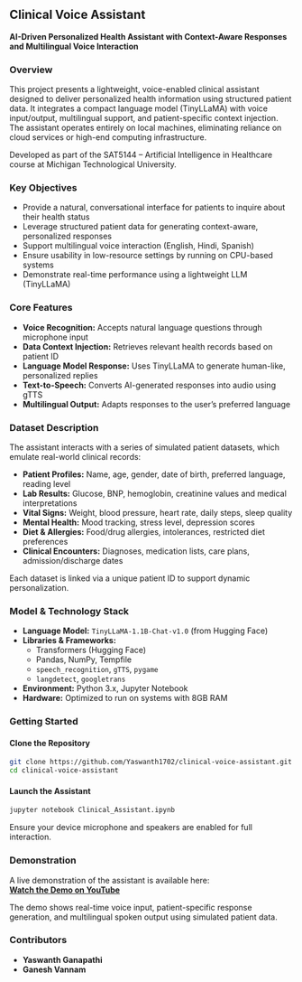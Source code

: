 ## Clinical Voice Assistant  
**AI-Driven Personalized Health Assistant with Context-Aware Responses and Multilingual Voice Interaction**

### Overview

This project presents a lightweight, voice-enabled clinical assistant designed to deliver personalized health information using structured patient data. It integrates a compact language model (TinyLLaMA) with voice input/output, multilingual support, and patient-specific context injection. The assistant operates entirely on local machines, eliminating reliance on cloud services or high-end computing infrastructure.

Developed as part of the SAT5144 – Artificial Intelligence in Healthcare course at Michigan Technological University.


### Key Objectives

- Provide a natural, conversational interface for patients to inquire about their health status  
- Leverage structured patient data for generating context-aware, personalized responses  
- Support multilingual voice interaction (English, Hindi, Spanish)  
- Ensure usability in low-resource settings by running on CPU-based systems  
- Demonstrate real-time performance using a lightweight LLM (TinyLLaMA)


### Core Features

- **Voice Recognition:** Accepts natural language questions through microphone input  
- **Data Context Injection:** Retrieves relevant health records based on patient ID  
- **Language Model Response:** Uses TinyLLaMA to generate human-like, personalized replies  
- **Text-to-Speech:** Converts AI-generated responses into audio using gTTS  
- **Multilingual Output:** Adapts responses to the user’s preferred language


### Dataset Description

The assistant interacts with a series of simulated patient datasets, which emulate real-world clinical records:

- **Patient Profiles:** Name, age, gender, date of birth, preferred language, reading level  
- **Lab Results:** Glucose, BNP, hemoglobin, creatinine values and medical interpretations  
- **Vital Signs:** Weight, blood pressure, heart rate, daily steps, sleep quality  
- **Mental Health:** Mood tracking, stress level, depression scores  
- **Diet & Allergies:** Food/drug allergies, intolerances, restricted diet preferences  
- **Clinical Encounters:** Diagnoses, medication lists, care plans, admission/discharge dates

Each dataset is linked via a unique patient ID to support dynamic personalization.


### Model & Technology Stack

- **Language Model:** `TinyLLaMA-1.1B-Chat-v1.0` (from Hugging Face)  
- **Libraries & Frameworks:**  
  - Transformers (Hugging Face)  
  - Pandas, NumPy, Tempfile  
  - `speech_recognition`, `gTTS`, `pygame`  
  - `langdetect`, `googletrans`  
- **Environment:** Python 3.x, Jupyter Notebook  
- **Hardware:** Optimized to run on systems with 8GB RAM


### Getting Started

#### Clone the Repository
```bash
git clone https://github.com/Yaswanth1702/clinical-voice-assistant.git
cd clinical-voice-assistant
```

#### Launch the Assistant
```bash
jupyter notebook Clinical_Assistant.ipynb
```

Ensure your device microphone and speakers are enabled for full interaction.


### Demonstration

A live demonstration of the assistant is available here:  
**[Watch the Demo on YouTube](https://www.youtube.com/watch?v=your-video-link)**

The demo shows real-time voice input, patient-specific response generation, and multilingual spoken output using simulated patient data.


### Contributors

- **Yaswanth Ganapathi**  
- **Ganesh Vannam**  

